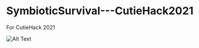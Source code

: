 # SymbioticSurvival---CutieHack2021
For CutieHack 2021


![Alt Text](https://gfycat.com/biodegradabletatteredhedgehog)
